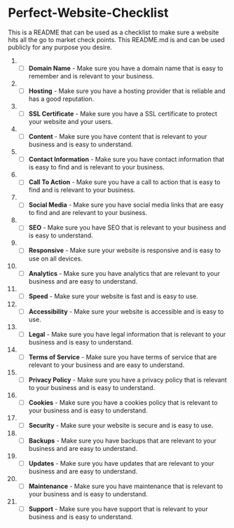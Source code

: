 # Perfect-Website-Checklist
This is a README that can be used as a checklist to make sure a website hits all the go to market check points. This README.md is and can be used publicly for any purpose you desire.

1. - [ ] **Domain Name** - Make sure you have a domain name that is easy to remember and is relevant to your business.
2. - [ ] **Hosting** - Make sure you have a hosting provider that is reliable and has a good reputation.
3. - [ ] **SSL Certificate** - Make sure you have a SSL certificate to protect your website and your users.
4. - [ ] **Content** - Make sure you have content that is relevant to your business and is easy to understand.
5. - [ ] **Contact Information** - Make sure you have contact information that is easy to find and is relevant to your business.
6. - [ ] **Call To Action** - Make sure you have a call to action that is easy to find and is relevant to your business.
7. - [ ] **Social Media** - Make sure you have social media links that are easy to find and are relevant to your business.
8. - [ ] **SEO** - Make sure you have SEO that is relevant to your business and is easy to understand.
9. - [ ] **Responsive** - Make sure your website is responsive and is easy to use on all devices.
10. - [ ] **Analytics** - Make sure you have analytics that are relevant to your business and are easy to understand.
11. - [ ] **Speed** - Make sure your website is fast and is easy to use.
12. - [ ] **Accessibility** - Make sure your website is accessible and is easy to use.
13. - [ ] **Legal** - Make sure you have legal information that is relevant to your business and is easy to understand.
14. - [ ] **Terms of Service** - Make sure you have terms of service that are relevant to your business and are easy to understand.
15. - [ ] **Privacy Policy** - Make sure you have a privacy policy that is relevant to your business and is easy to understand.
16. - [ ] **Cookies** - Make sure you have a cookies policy that is relevant to your business and is easy to understand.
17. - [ ] **Security** - Make sure your website is secure and is easy to use.
18. - [ ] **Backups** - Make sure you have backups that are relevant to your business and are easy to understand.
19. - [ ] **Updates** - Make sure you have updates that are relevant to your business and are easy to understand.
20. - [ ] **Maintenance** - Make sure you have maintenance that is relevant to your business and is easy to understand.
21. - [ ] **Support** - Make sure you have support that is relevant to your business and is easy to understand.